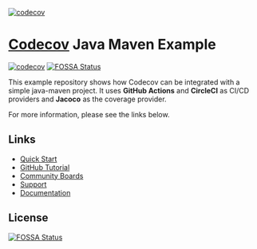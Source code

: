 [![codecov](https://codecov.io/gh/akioers/codecov_PoC/graph/badge.svg?token=MFZAX3FK3Z)](https://codecov.io/gh/akioers/codecov_PoC)

# [Codecov](https://codecov.io) Java Maven Example
[![codecov](https://codecov.io/github/codecov/example-java-maven/branch/main/graph/badge.svg?token=ob1cArXXM6)](https://app.codecov.io/github/codecov/example-java-maven)
[![FOSSA Status](https://app.fossa.com/api/projects/git%2Bgithub.com%2Fcodecov%2Fexample-java-maven.svg?type=shield)](https://app.fossa.com/projects/git%2Bgithub.com%2Fcodecov%2Fexample-java-maven?ref=badge_shield)

This example repository shows how Codecov can be integrated with a simple java-maven project. It uses **GitHub Actions** and **CircleCI** as CI/CD providers and **Jacoco** as the coverage provider.

For more information, please see the links below.

## Links
- [Quick Start](https://docs.codecov.com/docs/quick-start)
- [GitHub Tutorial](https://docs.codecov.com/docs/github-tutorial)
- [Community Boards](https://community.codecov.io)
- [Support](https://codecov.io/support)
- [Documentation](https://docs.codecov.io)


## License
[![FOSSA Status](https://app.fossa.com/api/projects/git%2Bgithub.com%2Fcodecov%2Fexample-java-maven.svg?type=large)](https://app.fossa.com/projects/git%2Bgithub.com%2Fcodecov%2Fexample-java-maven?ref=badge_large)

